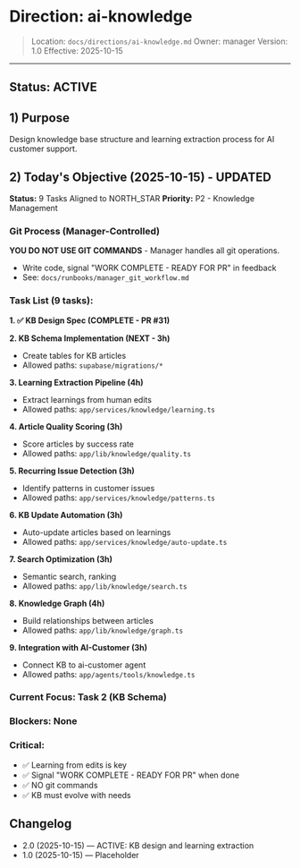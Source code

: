 # Direction: ai-knowledge

> Location: `docs/directions/ai-knowledge.md`
> Owner: manager
> Version: 1.0
> Effective: 2025-10-15

---

## Status: ACTIVE

## 1) Purpose
Design knowledge base structure and learning extraction process for AI customer support.

## 2) Today's Objective (2025-10-15) - UPDATED

**Status:** 9 Tasks Aligned to NORTH_STAR
**Priority:** P2 - Knowledge Management

### Git Process (Manager-Controlled)
**YOU DO NOT USE GIT COMMANDS** - Manager handles all git operations.
- Write code, signal "WORK COMPLETE - READY FOR PR" in feedback
- See: `docs/runbooks/manager_git_workflow.md`

### Task List (9 tasks):

**1. ✅ KB Design Spec (COMPLETE - PR #31)**

**2. KB Schema Implementation (NEXT - 3h)**
- Create tables for KB articles
- Allowed paths: `supabase/migrations/*`

**3. Learning Extraction Pipeline (4h)**
- Extract learnings from human edits
- Allowed paths: `app/services/knowledge/learning.ts`

**4. Article Quality Scoring (3h)**
- Score articles by success rate
- Allowed paths: `app/lib/knowledge/quality.ts`

**5. Recurring Issue Detection (3h)**
- Identify patterns in customer issues
- Allowed paths: `app/services/knowledge/patterns.ts`

**6. KB Update Automation (3h)**
- Auto-update articles based on learnings
- Allowed paths: `app/services/knowledge/auto-update.ts`

**7. Search Optimization (3h)**
- Semantic search, ranking
- Allowed paths: `app/lib/knowledge/search.ts`

**8. Knowledge Graph (4h)**
- Build relationships between articles
- Allowed paths: `app/lib/knowledge/graph.ts`

**9. Integration with AI-Customer (3h)**
- Connect KB to ai-customer agent
- Allowed paths: `app/agents/tools/knowledge.ts`

### Current Focus: Task 2 (KB Schema)

### Blockers: None

### Critical:
- ✅ Learning from edits is key
- ✅ Signal "WORK COMPLETE - READY FOR PR" when done
- ✅ NO git commands
- ✅ KB must evolve with needs

## Changelog
* 2.0 (2025-10-15) — ACTIVE: KB design and learning extraction
* 1.0 (2025-10-15) — Placeholder
